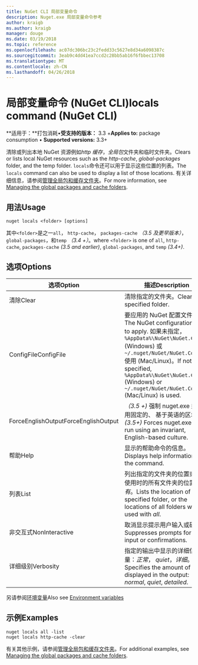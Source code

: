 ```yaml
---
title: NuGet CLI 局部变量命令
description: Nuget.exe 局部变量命令参考
author: kraigb
ms.author: kraigb
manager: douge
ms.date: 03/19/2018
ms.topic: reference
ms.openlocfilehash: ac07dc306bc23c2fedd33c5627e8d34a6098387c
ms.sourcegitcommit: 3eab9c4dd41ea7ccd2c28bb5ab16f6fbbec13708
ms.translationtype: MT
ms.contentlocale: zh-CN
ms.lasthandoff: 04/26/2018
---
```

# <a name="locals-command-nuget-cli"></a><span data-ttu-id="5d2b8-103">局部变量命令 (NuGet CLI)</span><span class="sxs-lookup"><span data-stu-id="5d2b8-103">locals command (NuGet CLI)</span></span>

<span data-ttu-id="5d2b8-104">**适用于：**打包消耗&bullet;**受支持的版本：** 3.3 +</span><span class="sxs-lookup"><span data-stu-id="5d2b8-104">**Applies to:** package consumption &bullet; **Supported versions:** 3.3+</span></span>

<span data-ttu-id="5d2b8-105">清除或列出本地 NuGet 资源例如*http 缓存*，*全局包*文件夹和临时文件夹。</span><span class="sxs-lookup"><span data-stu-id="5d2b8-105">Clears or lists local NuGet resources such as the *http-cache*, *global-packages* folder, and the temp folder.</span></span> <span data-ttu-id="5d2b8-106">`locals`命令还可以用于显示这些位置的列表。</span><span class="sxs-lookup"><span data-stu-id="5d2b8-106">The `locals` command can also be used to display a list of those locations.</span></span> <span data-ttu-id="5d2b8-107">有关详细信息，请参阅[管理全局包和缓存文件夹](../consume-packages/managing-the-global-packages-and-cache-folders.md)。</span><span class="sxs-lookup"><span data-stu-id="5d2b8-107">For more information, see [Managing the global packages and cache folders](../consume-packages/managing-the-global-packages-and-cache-folders.md).</span></span>

## <a name="usage"></a><span data-ttu-id="5d2b8-108">用法</span><span class="sxs-lookup"><span data-stu-id="5d2b8-108">Usage</span></span>

```cli
nuget locals <folder> [options]
```

<span data-ttu-id="5d2b8-109">其中`<folder>`是之一`all`， `http-cache`， `packages-cache` *（3.5 及更早版本）*， `global-packages`，和`temp` *（3.4 +）*。</span><span class="sxs-lookup"><span data-stu-id="5d2b8-109">where `<folder>` is one of `all`, `http-cache`, `packages-cache` *(3.5 and earlier)*, `global-packages`, and `temp` *(3.4+)*.</span></span>

## <a name="options"></a><span data-ttu-id="5d2b8-110">选项</span><span class="sxs-lookup"><span data-stu-id="5d2b8-110">Options</span></span>

| <span data-ttu-id="5d2b8-111">选项</span><span class="sxs-lookup"><span data-stu-id="5d2b8-111">Option</span></span> | <span data-ttu-id="5d2b8-112">描述</span><span class="sxs-lookup"><span data-stu-id="5d2b8-112">Description</span></span> |
| --- | --- |
| <span data-ttu-id="5d2b8-113">清除</span><span class="sxs-lookup"><span data-stu-id="5d2b8-113">Clear</span></span> | <span data-ttu-id="5d2b8-114">清除指定的文件夹。</span><span class="sxs-lookup"><span data-stu-id="5d2b8-114">Clears the specified folder.</span></span> |
| <span data-ttu-id="5d2b8-115">ConfigFile</span><span class="sxs-lookup"><span data-stu-id="5d2b8-115">ConfigFile</span></span> | <span data-ttu-id="5d2b8-116">要应用的 NuGet 配置文件。</span><span class="sxs-lookup"><span data-stu-id="5d2b8-116">The NuGet configuration file to apply.</span></span> <span data-ttu-id="5d2b8-117">如果未指定， `%AppData%\NuGet\NuGet.Config` (Windows) 或`~/.nuget/NuGet/NuGet.Config`使用 (Mac/Linux)。</span><span class="sxs-lookup"><span data-stu-id="5d2b8-117">If not specified, `%AppData%\NuGet\NuGet.Config` (Windows) or `~/.nuget/NuGet/NuGet.Config` (Mac/Linux) is used.</span></span>|
| <span data-ttu-id="5d2b8-118">ForceEnglishOutput</span><span class="sxs-lookup"><span data-stu-id="5d2b8-118">ForceEnglishOutput</span></span> | <span data-ttu-id="5d2b8-119">*（3.5 +)* 强制 nuget.exe 运行使用固定的、 基于英语的区域性。</span><span class="sxs-lookup"><span data-stu-id="5d2b8-119">*(3.5+)* Forces nuget.exe to run using an invariant, English-based culture.</span></span> |
| <span data-ttu-id="5d2b8-120">帮助</span><span class="sxs-lookup"><span data-stu-id="5d2b8-120">Help</span></span> | <span data-ttu-id="5d2b8-121">显示的帮助命令的信息。</span><span class="sxs-lookup"><span data-stu-id="5d2b8-121">Displays help information for the command.</span></span> |
| <span data-ttu-id="5d2b8-122">列表</span><span class="sxs-lookup"><span data-stu-id="5d2b8-122">List</span></span> | <span data-ttu-id="5d2b8-123">列出指定的文件夹的位置或一起使用时的所有文件夹的位置*所有*。</span><span class="sxs-lookup"><span data-stu-id="5d2b8-123">Lists the location of the specified folder, or the locations of all folders when used with *all*.</span></span> |
| <span data-ttu-id="5d2b8-124">非交互式</span><span class="sxs-lookup"><span data-stu-id="5d2b8-124">NonInteractive</span></span> | <span data-ttu-id="5d2b8-125">取消显示提示用户输入或确认。</span><span class="sxs-lookup"><span data-stu-id="5d2b8-125">Suppresses prompts for user input or confirmations.</span></span> |
| <span data-ttu-id="5d2b8-126">详细级别</span><span class="sxs-lookup"><span data-stu-id="5d2b8-126">Verbosity</span></span> | <span data-ttu-id="5d2b8-127">指定的输出中显示的详细信息量：*正常*， *quiet*，*详细*。</span><span class="sxs-lookup"><span data-stu-id="5d2b8-127">Specifies the amount of detail displayed in the output: *normal*, *quiet*, *detailed*.</span></span> |

<span data-ttu-id="5d2b8-128">另请参阅[环境变量](cli-ref-environment-variables.md)</span><span class="sxs-lookup"><span data-stu-id="5d2b8-128">Also see [Environment variables](cli-ref-environment-variables.md)</span></span>

## <a name="examples"></a><span data-ttu-id="5d2b8-129">示例</span><span class="sxs-lookup"><span data-stu-id="5d2b8-129">Examples</span></span>

```cli
nuget locals all -list
nuget locals http-cache -clear
```

<span data-ttu-id="5d2b8-130">有关其他示例，请参阅[管理全局包和缓存文件夹](../consume-packages/managing-the-global-packages-and-cache-folders.md)。</span><span class="sxs-lookup"><span data-stu-id="5d2b8-130">For additional examples, see [Managing the global packages and cache folders](../consume-packages/managing-the-global-packages-and-cache-folders.md).</span></span>
